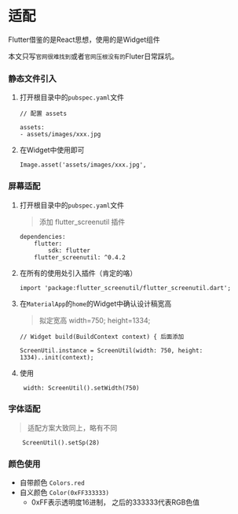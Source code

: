 # 适配

Flutter借鉴的是React思想，使用的是Widget组件

本文只写`官网很难找到`或者`官网压根没有的`Fluter日常踩坑。

### 静态文件引入
1. 打开根目录中的`pubspec.yaml`文件
    ```
    // 配置 assets

    assets:
    - assets/images/xxx.jpg
    ```
2. 在Widget中使用即可
    ```
    Image.asset('assets/images/xxx.jpg',
    ```

### 屏幕适配
1. 打开根目录中的`pubspec.yaml`文件
   > 添加 flutter_screenutil 插件
    ```
    dependencies:
        flutter:
            sdk: flutter
        flutter_screenutil: ^0.4.2
    ```
2. 在所有的使用处引入插件（肯定的咯）
    ```
    import 'package:flutter_screenutil/flutter_screenutil.dart';
    ```
3. 在`MaterialApp`的`home`的Widget中确认设计稿宽高
   > 拟定宽高 width=750; height=1334;
    ```
    // Widget build(BuildContext context) { 后面添加

    ScreenUtil.instance = ScreenUtil(width: 750, height: 1334)..init(context);
    ```
4. 使用
   ```
    width: ScreenUtil().setWidth(750)
   ```

### 字体适配
> 适配方案大致同上，略有不同
```
    ScreenUtil().setSp(28)
```

### 颜色使用
* 自带颜色 `Colors.red`
* 自义颜色 `Color(0xFF333333)`
   * 0xFF表示透明度16进制， 之后的333333代表RGB色值


